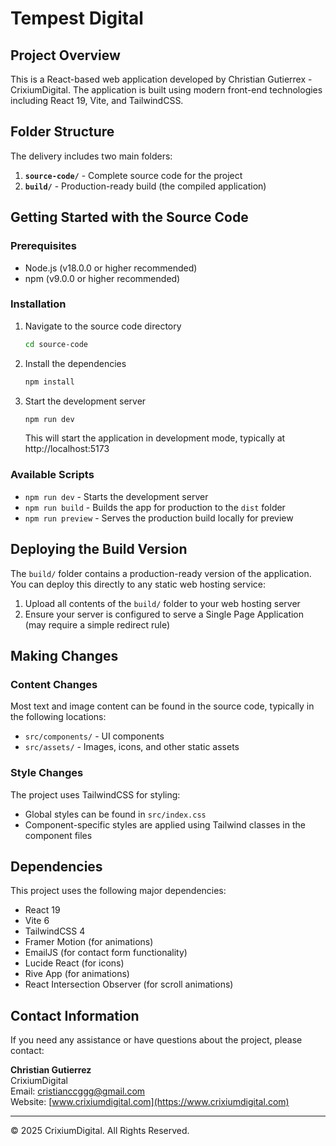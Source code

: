 # Tempest Digital

## Project Overview

This is a React-based web application developed by Christian Gutierrex - CrixiumDigital. The application is built using modern front-end technologies including React 19, Vite, and TailwindCSS.

## Folder Structure

The delivery includes two main folders:

1. **`source-code/`** - Complete source code for the project
2. **`build/`** - Production-ready build (the compiled application)

## Getting Started with the Source Code

### Prerequisites

- Node.js (v18.0.0 or higher recommended)
- npm (v9.0.0 or higher recommended)

### Installation

1. Navigate to the source code directory

   ```bash
   cd source-code
   ```

2. Install the dependencies

   ```bash
   npm install
   ```

3. Start the development server
   ```bash
   npm run dev
   ```
   This will start the application in development mode, typically at http://localhost:5173

### Available Scripts

- `npm run dev` - Starts the development server
- `npm run build` - Builds the app for production to the `dist` folder
- `npm run preview` - Serves the production build locally for preview

## Deploying the Build Version

The `build/` folder contains a production-ready version of the application. You can deploy this directly to any static web hosting service:

1. Upload all contents of the `build/` folder to your web hosting server
2. Ensure your server is configured to serve a Single Page Application (may require a simple redirect rule)

## Making Changes

### Content Changes

Most text and image content can be found in the source code, typically in the following locations:

- `src/components/` - UI components
- `src/assets/` - Images, icons, and other static assets

### Style Changes

The project uses TailwindCSS for styling:

- Global styles can be found in `src/index.css`
- Component-specific styles are applied using Tailwind classes in the component files

## Dependencies

This project uses the following major dependencies:

- React 19
- Vite 6
- TailwindCSS 4
- Framer Motion (for animations)
- EmailJS (for contact form functionality)
- Lucide React (for icons)
- Rive App (for animations)
- React Intersection Observer (for scroll animations)

## Contact Information

If you need any assistance or have questions about the project, please contact:

**Christian Gutierrez**  
CrixiumDigital  
Email: cristianccggg@gmail.com  
Website: [www.crixiumdigital.com](https://www.crixiumdigital.com)

---

© 2025 CrixiumDigital. All Rights Reserved.
